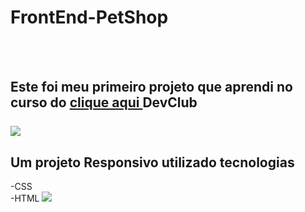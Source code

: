 <h1> FrontEnd-PetShop </h1>
<br>
<br>

<h2> Este foi meu primeiro projeto que aprendi no curso do <a href="https://rodolfomori.com.br/Devclub">clique aqui </a> DevClub
  <br>
  <br>
<img src="https://github.com/Emerson-stack-sys/FrontEnd-We-care-Veterin-rio/blob/main/img/img.desk.png?raw=true"/>
  <br>
  <h2> Um projeto Responsivo utilizado tecnologias</h2>
  -CSS
  <br>
  -HTML
<img src="https://github.com/Emerson-stack-sys/FrontEnd-We-care-Veterin-rio/blob/main/img/img.responsivo.png?raw=true"/>
